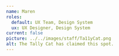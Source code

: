 ```yaml
---
name: Maren
roles:
  default: UX Team, Design System
  ux: UX Designer, Design System
current: false
picture: ../../images/staff/Ta11yCat.png
alt: The Tally Cat has claimed this spot.
---
```

